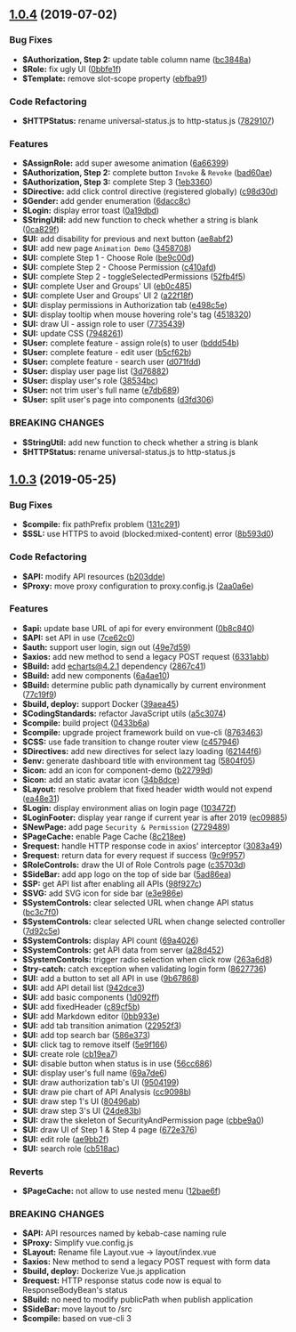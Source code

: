 ## [1.0.4](https://github.com/johnnymillergh/jm-vue-admin-template/compare/v1.0.3...v1.0.4) (2019-07-02)


### Bug Fixes

* **$Authorization, Step 2:** update table column name ([bc3848a](https://github.com/johnnymillergh/jm-vue-admin-template/commit/bc3848a))
* **$Role:** fix ugly UI ([0bbfe1f](https://github.com/johnnymillergh/jm-vue-admin-template/commit/0bbfe1f))
* **$Template:** remove slot-scope property ([ebfba91](https://github.com/johnnymillergh/jm-vue-admin-template/commit/ebfba91))


### Code Refactoring

* **$HTTPStatus:** rename universal-status.js to http-status.js ([7829107](https://github.com/johnnymillergh/jm-vue-admin-template/commit/7829107))


### Features

* **$AssignRole:** add super awesome animation ([6a66399](https://github.com/johnnymillergh/jm-vue-admin-template/commit/6a66399))
* **$Authorization, Step 2:** complete button `Invoke` & `Revoke` ([bad60ae](https://github.com/johnnymillergh/jm-vue-admin-template/commit/bad60ae))
* **$Authorization, Step 3:** complete Step 3 ([1eb3360](https://github.com/johnnymillergh/jm-vue-admin-template/commit/1eb3360))
* **$Directive:** add click control directive (registered globally) ([c98d30d](https://github.com/johnnymillergh/jm-vue-admin-template/commit/c98d30d))
* **$Gender:** add gender enumeration ([6dacc8c](https://github.com/johnnymillergh/jm-vue-admin-template/commit/6dacc8c))
* **$Login:** display error toast ([0a19dbd](https://github.com/johnnymillergh/jm-vue-admin-template/commit/0a19dbd))
* **$StringUtil:** add new function to check whether a string is blank ([0ca829f](https://github.com/johnnymillergh/jm-vue-admin-template/commit/0ca829f))
* **$UI:** add disability for previous and next button ([ae8abf2](https://github.com/johnnymillergh/jm-vue-admin-template/commit/ae8abf2))
* **$UI:** add new page `Animation Demo` ([3458708](https://github.com/johnnymillergh/jm-vue-admin-template/commit/3458708))
* **$UI:** complete Step 1 - Choose Role ([be9c00d](https://github.com/johnnymillergh/jm-vue-admin-template/commit/be9c00d))
* **$UI:** complete Step 2 - Choose Permission ([c410afd](https://github.com/johnnymillergh/jm-vue-admin-template/commit/c410afd))
* **$UI:** complete Step 2 - toggleSelectedPermissions ([52fb4f5](https://github.com/johnnymillergh/jm-vue-admin-template/commit/52fb4f5))
* **$UI:** complete User and Groups' UI ([eb0c485](https://github.com/johnnymillergh/jm-vue-admin-template/commit/eb0c485))
* **$UI:** complete User and Groups' UI 2 ([a22f18f](https://github.com/johnnymillergh/jm-vue-admin-template/commit/a22f18f))
* **$UI:** display permissions in Authorization tab ([e498c5e](https://github.com/johnnymillergh/jm-vue-admin-template/commit/e498c5e))
* **$UI:** display tooltip when mouse hovering role's tag ([4518320](https://github.com/johnnymillergh/jm-vue-admin-template/commit/4518320))
* **$UI:** draw UI - assign role to user ([7735439](https://github.com/johnnymillergh/jm-vue-admin-template/commit/7735439))
* **$UI:** update CSS ([7948261](https://github.com/johnnymillergh/jm-vue-admin-template/commit/7948261))
* **$User:** complete feature - assign role(s) to user ([bddd54b](https://github.com/johnnymillergh/jm-vue-admin-template/commit/bddd54b))
* **$User:** complete feature - edit user ([b5cf62b](https://github.com/johnnymillergh/jm-vue-admin-template/commit/b5cf62b))
* **$User:** complete feature - search user ([d071fdd](https://github.com/johnnymillergh/jm-vue-admin-template/commit/d071fdd))
* **$User:** display user page list ([3d76882](https://github.com/johnnymillergh/jm-vue-admin-template/commit/3d76882))
* **$User:** display user's role ([38534bc](https://github.com/johnnymillergh/jm-vue-admin-template/commit/38534bc))
* **$User:** not trim user's full name ([e7db689](https://github.com/johnnymillergh/jm-vue-admin-template/commit/e7db689))
* **$User:** split user's page into components ([d3fd306](https://github.com/johnnymillergh/jm-vue-admin-template/commit/d3fd306))


### BREAKING CHANGES

* **$StringUtil:** add new function to check whether a string is blank
* **$HTTPStatus:** rename universal-status.js to http-status.js



## [1.0.3](https://github.com/johnnymillergh/jm-vue-admin-template/compare/0433b6a...v1.0.3) (2019-05-25)


### Bug Fixes

* **$compile:** fix pathPrefix problem ([131c291](https://github.com/johnnymillergh/jm-vue-admin-template/commit/131c291))
* **$SSL:** use HTTPS to avoid (blocked:mixed-content) error ([8b593d0](https://github.com/johnnymillergh/jm-vue-admin-template/commit/8b593d0))


### Code Refactoring

* **$API:** modify API resources ([b203dde](https://github.com/johnnymillergh/jm-vue-admin-template/commit/b203dde))
* **$Proxy:** move proxy configuration to proxy.config.js ([2aa0a6e](https://github.com/johnnymillergh/jm-vue-admin-template/commit/2aa0a6e))


### Features

* **$api:** update base URL of api for every environment ([0b8c840](https://github.com/johnnymillergh/jm-vue-admin-template/commit/0b8c840))
* **$API:** set API in use ([7ce62c0](https://github.com/johnnymillergh/jm-vue-admin-template/commit/7ce62c0))
* **$auth:** support user login, sign out ([49e7d59](https://github.com/johnnymillergh/jm-vue-admin-template/commit/49e7d59))
* **$axios:** add new method to send a legacy POST request ([6331abb](https://github.com/johnnymillergh/jm-vue-admin-template/commit/6331abb))
* **$Build:** add echarts@4.2.1 dependency ([2867c41](https://github.com/johnnymillergh/jm-vue-admin-template/commit/2867c41))
* **$Build:** add new components ([6a4ae10](https://github.com/johnnymillergh/jm-vue-admin-template/commit/6a4ae10))
* **$Build:** determine public path dynamically by current environment ([77c19f9](https://github.com/johnnymillergh/jm-vue-admin-template/commit/77c19f9))
* **$build, deploy:** support Docker ([39aea45](https://github.com/johnnymillergh/jm-vue-admin-template/commit/39aea45))
* **$CodingStandards:** refactor JavaScript utils ([a5c3074](https://github.com/johnnymillergh/jm-vue-admin-template/commit/a5c3074))
* **$compile:** build project ([0433b6a](https://github.com/johnnymillergh/jm-vue-admin-template/commit/0433b6a))
* **$compile:** upgrade project framework build on vue-cli ([8763463](https://github.com/johnnymillergh/jm-vue-admin-template/commit/8763463))
* **$CSS:** use fade transition to change router view ([c457946](https://github.com/johnnymillergh/jm-vue-admin-template/commit/c457946))
* **$Directives:** add new directives for select lazy loading ([62144f6](https://github.com/johnnymillergh/jm-vue-admin-template/commit/62144f6))
* **$env:** generate dashboard title with environment tag ([5804f05](https://github.com/johnnymillergh/jm-vue-admin-template/commit/5804f05))
* **$icon:** add an icon for component-demo ([b22799d](https://github.com/johnnymillergh/jm-vue-admin-template/commit/b22799d))
* **$icon:** add an static avatar icon ([34b8dce](https://github.com/johnnymillergh/jm-vue-admin-template/commit/34b8dce))
* **$Layout:** resolve problem that fixed header width would not expend ([ea48e31](https://github.com/johnnymillergh/jm-vue-admin-template/commit/ea48e31))
* **$Login:** display environment alias on login page ([103472f](https://github.com/johnnymillergh/jm-vue-admin-template/commit/103472f))
* **$LoginFooter:** display year range if current year is after 2019 ([ec09885](https://github.com/johnnymillergh/jm-vue-admin-template/commit/ec09885))
* **$NewPage:** add page `Security & Permission` ([2729489](https://github.com/johnnymillergh/jm-vue-admin-template/commit/2729489))
* **$PageCache:** enable Page Cache ([8c218ee](https://github.com/johnnymillergh/jm-vue-admin-template/commit/8c218ee))
* **$request:** handle HTTP response code in axios' interceptor ([3083a49](https://github.com/johnnymillergh/jm-vue-admin-template/commit/3083a49))
* **$request:** return data for every request if success ([9c9f957](https://github.com/johnnymillergh/jm-vue-admin-template/commit/9c9f957))
* **$RoleControls:** draw the UI of Role Controls page ([c35703d](https://github.com/johnnymillergh/jm-vue-admin-template/commit/c35703d))
* **$SideBar:** add app logo on the top of side bar ([5ad86ea](https://github.com/johnnymillergh/jm-vue-admin-template/commit/5ad86ea))
* **$SP:** get API list after enabling all APIs ([98f927c](https://github.com/johnnymillergh/jm-vue-admin-template/commit/98f927c))
* **$SVG:** add SVG icon for side bar ([e3e986e](https://github.com/johnnymillergh/jm-vue-admin-template/commit/e3e986e))
* **$SystemControls:** clear selected URL when change API status ([bc3c7f0](https://github.com/johnnymillergh/jm-vue-admin-template/commit/bc3c7f0))
* **$SystemControls:** clear selected URL when change selected controller ([7d92c5e](https://github.com/johnnymillergh/jm-vue-admin-template/commit/7d92c5e))
* **$SystemControls:** display API count ([69a4026](https://github.com/johnnymillergh/jm-vue-admin-template/commit/69a4026))
* **$SystemControls:** get API data from server ([a28d452](https://github.com/johnnymillergh/jm-vue-admin-template/commit/a28d452))
* **$SystemControls:** trigger radio selection when click row ([263a6d8](https://github.com/johnnymillergh/jm-vue-admin-template/commit/263a6d8))
* **$try-catch:** catch exception when validating login form ([8627736](https://github.com/johnnymillergh/jm-vue-admin-template/commit/8627736))
* **$UI:** add a button to set all API in use ([9b67868](https://github.com/johnnymillergh/jm-vue-admin-template/commit/9b67868))
* **$UI:** add API detail list ([942dce3](https://github.com/johnnymillergh/jm-vue-admin-template/commit/942dce3))
* **$UI:** add basic components ([1d092ff](https://github.com/johnnymillergh/jm-vue-admin-template/commit/1d092ff))
* **$UI:** add fixedHeader ([c89cf5b](https://github.com/johnnymillergh/jm-vue-admin-template/commit/c89cf5b))
* **$UI:** add Markdown editor ([0bb933e](https://github.com/johnnymillergh/jm-vue-admin-template/commit/0bb933e))
* **$UI:** add tab transition animation ([22952f3](https://github.com/johnnymillergh/jm-vue-admin-template/commit/22952f3))
* **$UI:** add top search bar ([586e373](https://github.com/johnnymillergh/jm-vue-admin-template/commit/586e373))
* **$UI:** click tag to remove itself ([5e9f166](https://github.com/johnnymillergh/jm-vue-admin-template/commit/5e9f166))
* **$UI:** create role ([cb19ea7](https://github.com/johnnymillergh/jm-vue-admin-template/commit/cb19ea7))
* **$UI:** disable button when status is in use ([56cc686](https://github.com/johnnymillergh/jm-vue-admin-template/commit/56cc686))
* **$UI:** display user's full name ([69a7de6](https://github.com/johnnymillergh/jm-vue-admin-template/commit/69a7de6))
* **$UI:** draw authorization tab's UI ([9504199](https://github.com/johnnymillergh/jm-vue-admin-template/commit/9504199))
* **$UI:** draw pie chart of API Analysis ([cc9098b](https://github.com/johnnymillergh/jm-vue-admin-template/commit/cc9098b))
* **$UI:** draw step 1's UI ([80496ab](https://github.com/johnnymillergh/jm-vue-admin-template/commit/80496ab))
* **$UI:** draw step 3's UI ([24de83b](https://github.com/johnnymillergh/jm-vue-admin-template/commit/24de83b))
* **$UI:** draw the skeleton of SecurityAndPermission page ([cbbe9a0](https://github.com/johnnymillergh/jm-vue-admin-template/commit/cbbe9a0))
* **$UI:** draw UI of Step 1 & Step 4 page ([672e376](https://github.com/johnnymillergh/jm-vue-admin-template/commit/672e376))
* **$UI:** edit role ([ae9bb2f](https://github.com/johnnymillergh/jm-vue-admin-template/commit/ae9bb2f))
* **$UI:** search role ([cb518ac](https://github.com/johnnymillergh/jm-vue-admin-template/commit/cb518ac))


### Reverts

* **$PageCache:** not allow to use nested menu ([12bae6f](https://github.com/johnnymillergh/jm-vue-admin-template/commit/12bae6f))


### BREAKING CHANGES

* **$API:** API resources named by kebab-case naming rule
* **$Proxy:** Simplify vue.config.js
* **$Layout:** Rename file Layout.vue -> layout/index.vue
* **$axios:** New method to send a legacy POST request with form data
* **$build, deploy:** Dockerize Vue.js application
* **$request:** HTTP response status code now is equal to
ResponseBodyBean's status
* **$Build:** no need to modify publicPath when publish application
* **$SideBar:** move layout to /src
* **$compile:** based on vue-cli 3



